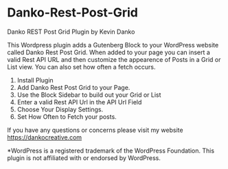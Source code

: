 # Danko-Rest-Post-Grid
Danko REST Post Grid Plugin by Kevin Danko

This Wordpress plugin adds a Gutenberg Block to your WordPress website called Danko Rest Post Grid.  When added to your page you can insert a valid Rest API URL and then customize the appearence of Posts in a Grid or List view.  You can also set how often a fetch occurs.

1. Install Plugin
2. Add Danko Rest Post Grid to your Page.
3. Use the Block Sidebar to build out your Grid or List
4. Enter a valid Rest API Url in the API Url Field
5. Choose Your Display Settings.
6. Set How Often to Fetch your posts.

If you have any questions or concerns please visit my website https://dankocreative.com

*WordPress is a registered trademark of the WordPress Foundation. This plugin is not affiliated with or endorsed by WordPress.
